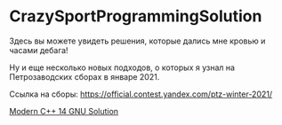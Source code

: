 # CrazySportProgrammingSolution

Здесь вы можете увидеть решения, которые дались мне кровью и часами дебага!

Ну и еще несколько новых подходов, о которых я узнал на Петрозаводских сборах в январе 2021. 

Ссылка на сборы: https://official.contest.yandex.com/ptz-winter-2021/


[Modern C++ 14 GNU Solution](https://github.com/DimaSidorenko/CrazySportProgrammingSolution/blob/main/Realization1)

